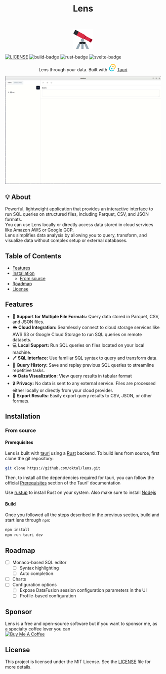 <h1 align="center">Lens</h1> <br>
<p align="center">
  <img alt="lens" src="./assets/lens.svg" width="64" height="64" />
</p>


[![LICENSE][license-badge]][license]
![build-badge]
![rust-badge]
![svelte-badge]

<p align="center">
  Lens through your data. Built with <img alt="tauri" src="./assets/tauri.svg" width="24" height="24" /> <a href="https://tauri.app/">Tauri</a>
</p>

<img alt="demo" align="center" src="./assets/demo.gif" /> <br />

## 💡 About

Powerful, lightweight application that provides an interactive interface to run SQL queries on structured files, including Parquet, CSV, and JSON formats. <br />
You can use Lens locally or directly access data stored in cloud services like Amazon AWS or Google GCP. <br />
Lens simplifies data analysis by allowing you to query, transform, and visualize data without complex setup or external databases.

## Table of Contents

- [Features](#features)
- [Installation](#installation)
  - [From source](#from-source)
- [Roadmap](#roadmap)
- [License](#license)

## Features
- 📁 **Support for Multiple File Formats:** Query data stored in Parquet, CSV, and JSON files.
- 🌥 **Cloud Integration:** Seamlessly connect to cloud storage services like AWS S3 or Google Cloud Storage to run SQL queries on remote datasets.
- 💻 **Local Support:** Run SQL queries on files located on your local machine.
- 🖊 **SQL Interface:** Use familiar SQL syntax to query and transform data.
- 📔 **Query History:** Save and replay previous SQL queries to streamline repetitive tasks.
- 👁 **Data Visualization:** View query results in tabular format
- 🔒 **Privacy:** No data is sent to any external service. Files are processed either locally or directly from your cloud provider.
- 💾 **Export Results:** Easily export query results to CSV, JSON, or other formats.


## Installation

### From source

#### Prerequisites

Lens is built with [tauri](https://tauri.app/) using a [Rust](https://www.rust-lang.org/) backend.
To build lens from source, first clone the git repository:

```bash
git clone https://github.com/oktal/lens.git
```

Then, to install all the dependencies required for tauri, you can follow the official [Prerequisites](https://tauri.app/v1/guides/getting-started/prerequisites) section of the Tauri' documentation

Use [rustup](https://www.rust-lang.org/tools/install) to install Rust on your system.
Also make sure to install [Nodejs](https://nodejs.org/en)


#### Build

Once you followed all the steps described in the previous section, build and start lens through `npm`:

```bash
npm install
npm run tauri dev
```

## Roadmap
 - [ ] Monaco-based SQL editor
   - [ ] Syntax highlighting
   - [ ] Auto completion
- [ ] Charts 
- [ ] Configuration options
  - [ ] Expose DataFusion session configuration parameters in the UI
  - [ ] Profile-based configuration
     
## Sponsor

Lens is a free and open-source software but if you want to sponsor me, as a specialty coffee lover you can <br />
<a href="https://www.buymeacoffee.com/octal" target="_blank"><img src="https://cdn.buymeacoffee.com/buttons/default-orange.png" alt="Buy Me A Coffee" height="41" width="174"></a>

## License

This project is licensed under the MIT License. See the [LICENSE](LICENSE) file for more details.

[license]: LICENSE
[license-badge]: https://img.shields.io/badge/license-MIT-green?style=for-the-badge
[build-badge]: https://img.shields.io/github/actions/workflow/status/oktal/lens/build.yml?style=for-the-badge
[rust-badge]: https://img.shields.io/badge/rust-logo?style=for-the-badge&logo=rust&color=gray
[svelte-badge]: https://img.shields.io/badge/svelte-logo?style=for-the-badge&logo=svelte&color=gray
